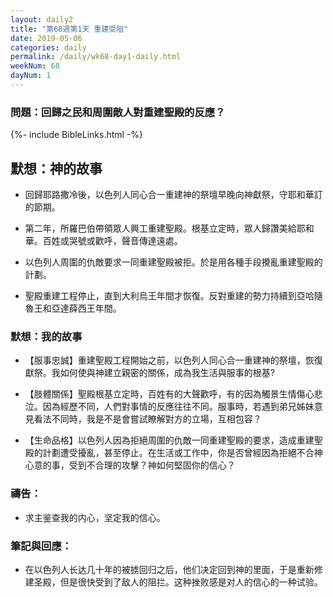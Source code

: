 ```yaml
---
layout: daily2
title: "第68週第1天 重建受阻"
date: 2019-05-06
categories: daily
permalink: /daily/wk68-day1-daily.html
weekNum: 68
dayNum: 1
---
```


### 問題：回歸之民和周圍敵人對重建聖殿的反應？
 
{%- include BibleLinks.html -%}

## 默想：神的故事
+ 回歸耶路撒冷後，以色列人同心合一重建神的祭壇早晚向神獻祭，守耶和華訂的節期。

+ 第二年，所羅巴伯帶領眾人興工重建聖殿。根基立定時，眾人歸讚美給耶和華。百姓或哭號或歡呼，聲音傳達遠處。

+ 以色列人周圍的仇敵要求一同重建聖殿被拒。於是用各種手段攪亂重建聖殿的計劃。

+ 聖殿重建工程停止，直到大利烏王年間才恢復。反對重建的勢力持續到亞哈隨魯王和亞達薛西王年間。

### 默想：我的故事
+ 【服事忠誠】重建聖殿工程開始之前，以色列人同心合一重建神的祭壇，恢復獻祭。我如何使與神建立親密的關係，成為我生活與服事的根基? 

+ 【肢體關係】聖殿根基立定時，百姓有的大聲歡呼，有的因為觸景生情傷心悲泣。因為經歷不同，人們對事情的反應往往不同。服事時，若遇到弟兄姊妹意見看法不同時，我是不是會嘗試瞭解對方的立場，互相包容？ 

+ 【生命品格】以色列人因為拒絕周圍的仇敵一同重建聖殿的要求，造成重建聖殿的計劃遭受擾亂，甚至停止。在生活或工作中，你是否曾經因為拒絕不合神心意的事，受到不合理的攻擊？神如何堅固你的信心？

### 禱告：

+ 求主鉴查我的内心，坚定我的信心。

### 筆記與回應：

+ 在以色列人长达几十年的被掳回归之后，他们决定回到神的里面，于是重新修建圣殿，但是很快受到了敌人的阻拦。这种挫败感是对人的信心的一种试验。
